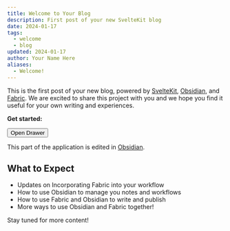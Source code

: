 ```yaml
---
title: Welcome to Your Blog
description: First post of your new SvelteKit blog
date: 2024-01-17
tags: 
  - welcome
  - blog
updated: 2024-01-17
author: Your Name Here
aliases: 
  - Welcome!
---
```

<script>
  import { Button } from '$lib/components/ui/button';
  import NoteDrawer from '$lib/components/ui/noteDrawer/NoteDrawer.svelte';
  import { getDrawerStore } from '@skeletonlabs/skeleton';
  import { page } from '$app/stores';
  import { beforeNavigate } from '$app/navigation';
  
  const drawerStore = getDrawerStore();
  function openDrawer() {
    drawerStore.open({});
  }

  beforeNavigate(() => {
    drawerStore.close();
  });

  $: isVisible = $page.url.pathname.startsWith('/welcome');
</script>

This is the first post of your new blog, powered by [SvelteKit](/posts/getting-started), [Obsidian](/obsidian), and [Fabric](/about). We are excited to share this project with you and we hope you find it useful for your own writing and experiences.

**Get started:**
<div class="flex text-inherit justify-start mt-2">
    <Button
        variant="primary"
        class="btn border variant-filled-primary text-align-center"
        on:click={openDrawer}
    >Open Drawer
    </Button>
</div>
<NoteDrawer />

This part of the application is edited in <a href="http://localhost:5173/posts/obsidian" name="Obsidian">Obsidian</a>.

## What to Expect

- Updates on Incorporating Fabric into your workflow
- How to use Obsidian to manage you notes and workflows
- How to use Fabric and Obsidian to write and publish
- More ways to use Obsidian and Fabric together!

Stay tuned for more content! 


 
